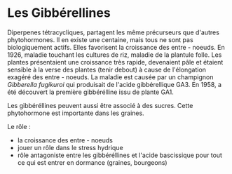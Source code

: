# Les Gibbérellines

Diperpenes tétracycliques, partagent les même précurseurs que d'autres phytohormones. Il en existe une centaine, mais tous ne sont pas biologiquement actifs. Elles favorisent la croissance des entre - noeuds. En 1926, maladie touchant les cultures de riz, maladie de la plantule folle. Les plantes présentaient une croissance très rapide, devenaient pâle et étaient sensible à la verse des plantes (tenir debout) à cause de l'élongation exagéré des entre - noeuds. La maladie est causée par un champignon *Gibberella fugikuroi* qui produisait de l'acide gibbérellique GA3. En 1958, a été découvert la première gibbérélline issu de plante GA1.

Les gibbéréllines peuvent aussi être associé à des sucres. Cette phytohormone est importante dans les graines.

Le rôle :

* la croissance des entre - noeuds
* jouer un rôle dans le stress hydrique
* rôle antagoniste entre les gibbéréllines et l'acide bascissique pour tout ce qui est entrer en dormance (graines, bourgeons)
